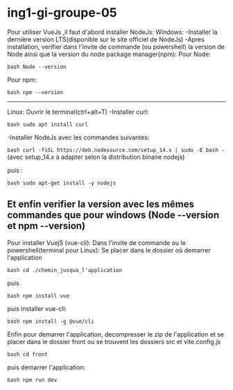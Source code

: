 # ing1-gi-groupe-05
Pour utiliser VueJs ,il faut d'abord installer NodeJs:
Windows:
 -Installer la dernière version LTS(disponible sur le site officiel de NodeJs)
 -Apres installation, verifier dans l'invite de commande (ou powershell) la version de Node ainsi que la version du node package manager(npm):
 Pour Node:
 
 ```bash Node --version```
 
 Pour npm:
 
 ```bash npm --version```
 
----------------------------------------------------------------------------------------------------------------------------------------
Linux: 
 Ouvrir le terminal(ctrl+alt+T) 
 -Installer curl: 
 
 ```bash sudo apt install curl```
 
 -Installer NodeJs avec les commandes suivantes:
 
 ```bash curl -fsSL https://deb.nodesource.com/setup_14.x | sudo -E bash -```  (avec setup_14.x à adapter selon la distribution binaire nodejs)
 
 puis :
 
 ```bash sudo apt-get install -y nodejs```
 
 Et enfin verifier la version avec les mêmes commandes que pour windows (Node --version et  npm --version)
----------------------------------------------------------------------------------------------------------------------------------------
Pour installer VuejS (vue-cli): 
Dans l'invite de commande ou le powershell(terminal pour Linux): Se placer dans le dossier où demarrer l'application 

```bash cd ./chemin_jusqua_l'application```

puis

```bash npm install vue```

puis installer vue-cli:

```bash npm install -g @vue/cli```

Enfin pour demarrer l'application, decompresser le zip de l'application et se placer dans le dossier front ou se trouvent les dossiers src et vite.config.js

```bash cd front```

puis demarrer l'application:

```bash npm run dev```
